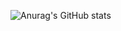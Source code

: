 ![Anurag's GitHub stats](https://github-readme-stats.vercel.app/api?username=diegocarlosdiaz&theme=dark&show_icons=true)

